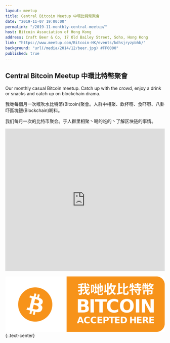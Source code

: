 ```yaml
---
layout: meetup
title: Central Bitcoin Meetup 中環比特幣聚會
date: "2019-11-07 19:00:00"
permalink: "/2019-11-monthly-central-meetup/"
host: Bitcoin Association of Hong Kong
address: Craft Beer & Co, 17 Old Bailey Street, Soho, Hong Kong
link: "https://www.meetup.com/Bitcoin-HK/events/kdhsjryzpbhb/"
background: "url(/media/2014/12/beer.jpg) #FF0000"
published: true
---
```


## Central Bitcoin Meetup 中環比特幣聚會

Our monthly casual Bitcoin meetup. Catch up with the crowd, enjoy a drink or snacks and catch up on blockchain drama.

我哋每個月一次嘅吹水比特幣(Bitcoin)聚會。人群中相聚、飲杯嘢、食吓嘢、八卦吓區塊鏈(Blockchain)啲料。

我们每月一次的比特币聚会。于人群里相聚丶喝的吃的丶了解区块链的事情。

<iframe src="https://www.google.com/maps/embed?pb=!1m18!1m12!1m3!1d3691.90750878979!2d114.15130031495434!3d22.281493185333307!2m3!1f0!2f0!3f0!3m2!1i1024!2i768!4f13.1!3m3!1m2!1s0x3404007b0f81bdfd%3A0xa6adad8d25123f98!2sCraft%20Brew%20%26%20Co.!5e0!3m2!1sen!2shk!4v1570515426151!5m2!1sen!2shk" width="100%" height="450" frameborder="0" style="border:0;" allowfullscreen=""></iframe>

![Bitcoin Accepted Here](/media/2017/01/accepted.png)
{:.text-center}

